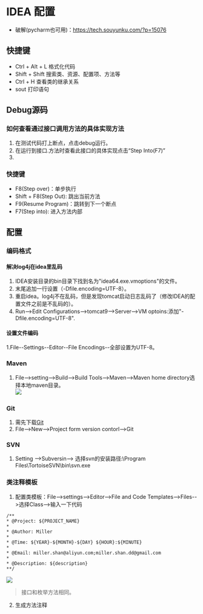 # IDEA 配置
- 破解(pycharm也可用)：https://tech.souyunku.com/?p=15076
## 快捷键
- Ctrl + Alt + L 格式化代码
- Shift + Shift  搜索类、资源、配置项、方法等
- Ctrl + H 查看类的继承关系
- sout 打印语句

## Debug源码
### 如何查看通过接口调用方法的具体实现方法
1. 在测试代码打上断点，点击debug运行。
2. 在运行到接口.方法时查看此接口的具体实现点击“Step Into(F7)”
3. 
### 快捷键
- F8(Step over)：单步执行
- Shift + F8(Step Out): 跳出当前方法
- F9(Resume Program)：跳转到下一个断点
- F7(Step into): 进入方法内部



## 配置

### 编码格式
#### 解决log4j在idea里乱码
1. IDEA安装目录的bin目录下找到名为"idea64.exe.vmoptions"的文件。
2. 末尾追加一行设置（-Dfile.encoding=UTF-8）。
3. 重启idea。log4j不在乱码，但是发现tomcat启动日志乱码了（修改IDEA的配置文件之前是不乱码的）。
4. Run-->Edit Configurations-->tomcat9-->Server-->VM optoins:添加"-Dfile.encoding=UTF-8".

#### 设置文件编码
1.File--Settings--Editor--File Encodings--全部设置为UTF-8。

### Maven
1. File-->setting-->Build-->Build Tools-->Maven-->Maven home directory选择本地maven目录。<br/>
![](http://cloudnotes.nos-eastchina1.126.net/20181105035758-269825.jpg)

### Git
1. 需先下载[Git](https://git-scm.com/downloads)
2. File-->New-->Project form version contorl-->Git
### SVN
1. Setting -->Subversin--> 选择svn的安装路径:\Program Files\TortoiseSVN\bin\svn.exe
### 类注释模板
1. 配置类模板：File-->settings-->Editor-->File and Code Templates-->Files-->选择Class-->输入一下代码
```
/**
* @Project: ${PROJECT_NAME}
*
* @Author: Miller
*
* @Time: ${YEAR}-${MONTH}-${DAY} ${HOUR}:${MINUTE}
* 
* @Email: miller.shan@aliyun.com;miller.shan.dd@gmail.com
*
* @Description: ${description}
**/
```
![](http://cloudnotes.nos-eastchina1.126.net/20181105040521-453960.jpg)
> 接口和枚举方法相同。
2. 生成方法注释 
